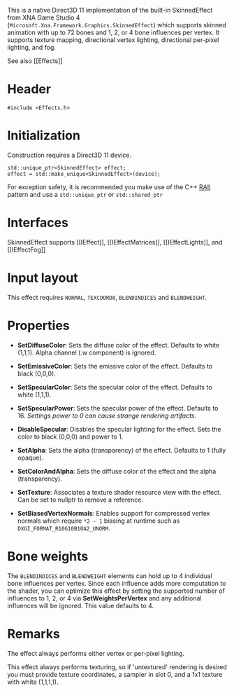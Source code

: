 This is a native Direct3D 11 implementation of the built-in SkinnedEffect from XNA Game Studio 4 (``Microsoft.Xna.Framework.Graphics.SkinnedEffect``) which supports skinned animation with up to 72 bones and 1, 2, or 4 bone influences per vertex. It supports texture mapping, directional vertex lighting, directional per-pixel lighting, and fog.

See also [[Effects]]

# Header
    #include <Effects.h>

# Initialization
Construction requires a Direct3D 11 device.

    std::unique_ptr<SkinnedEffect> effect;
    effect = std::make_unique<SkinnedEffect>(device);

For exception safety, it is recommended you make use of the C++ [RAII](http://en.wikipedia.org/wiki/Resource_Acquisition_Is_Initialization) pattern and use a ``std::unique_ptr`` or ``std::shared_ptr``

# Interfaces

SkinnedEffect supports [[IEffect]], [[IEffectMatrices]], [[IEffectLights]], and [[IEffectFog]]

# Input layout
This effect requires ``NORMAL``, ``TEXCOORD0``, ``BLENDINDICES`` and ``BLENDWEIGHT``.

# Properties

* **SetDiffuseColor**: Sets the diffuse color of the effect. Defaults to white (1,1,1). Alpha channel (.w component) is ignored.

* **SetEmissiveColor**: Sets the emissive color of the effect. Defaults to black (0,0,0).

* **SetSpecularColor**: Sets the specular color of the effect. Defaults to white (1,1,1).

* **SetSpecularPower**: Sets the specular power of the effect. Defaults to 16. _Settings power to 0 can cause strange rendering artifacts._

* **DisableSpecular**: Disables the specular lighting for the effect. Sets the color to black (0,0,0) and power to 1.

* **SetAlpha**: Sets the alpha (transparency) of the effect. Defaults to 1 (fully opaque).

* **SetColorAndAlpha**: Sets the diffuse color of the effect and the alpha (transparency).

* **SetTexture**: Associates a texture shader resource view with the effect. Can be set to nullptr to remove a reference.

* **SetBiasedVertexNormals**: Enables support for compressed vertex normals which require ``*2 - 1`` biasing at runtime such as ``DXGI_FORMAT_R10G10B10A2_UNORM``.

# Bone weights
The ``BLENDINDICES`` and ``BLENDWEIGHT`` elements can hold up to 4 individual bone influences per vertex. Since each influence adds more computation to the shader, you can optimize this effect by setting the supported number of influences to 1, 2, or 4 via **SetWeightsPerVertex** and any additional influences will be ignored. This value defaults to 4.

# Remarks
The effect always performs either vertex or per-pixel lighting.

This effect always performs texturing, so if 'untextured' rendering is desired you must provide texture coordinates, a sampler in slot 0, and a 1x1 texture with white (1,1,1,1).

